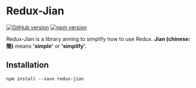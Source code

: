 # Redux-Jian

[![GitHub version](https://img.shields.io/github/tag/xareelee/redux-jian.svg)](https://github.com/xareelee/redux-jian)
[![npm version](https://img.shields.io/npm/v/redux-jian.svg?maxAge=86400)](https://www.npmjs.com/package/redux-jian)


Redux-Jian is a library aiming to simplify how to use Redux. **Jian (chinese: 簡)** means **'simple'** or **'simplify'**.



## Installation

```
npm install --save redux-jian
```  

